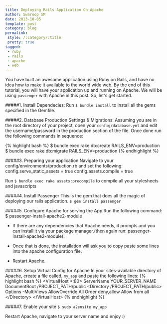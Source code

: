 ```yaml
---
title: Deploying Rails Application On Apache
author: Swaroop SM
date: 2013-10-05
template: post
category: blog
permalink:
 style: /:category/:title
 pretty: true
tagged:
 - ruby
 - rails
 - apache
 - web
---
```


You have built an awesome application using Ruby on Rails, and have no idea how to make it available to the world wide web.
By the end of this tutorial, you will have your application up and running on Apache. We will be using `passenger` with Apache in this post. So, let's get started. 

#####1. Install Dependecies:
Run `$ bundle install` to install all the gems specified in the Gemfile.

#####2. Database Production Settings & Migrations:
Assuming you are in the root directory of your project, open your `config/database.yml` and edit the username/password in the production section of the file.
Once done run the following commands in sequence:

{% highlight bash %}
	$ bundle exec rake db:create RAILS\_ENV=production
	$ bundle exec rake db:migrate RAILS\_ENV=production
{% endhighlight %}

#####3. Preparing your application
Navigate to your config/environments/production.rb and set the following:
  config.serve_static_assets = true
  config.assets.compile = true

Run `$ bundle exec rake assets:precompile` to compile all your stylesheets and javascripts

#####4. Install Passenger
This is the gem that does all the magic of deploying our rails application.
`$ gem install passenger`

#####5. Configure Apache for serving the App
Run the following command:
	$ passenger-install-apache2-module

* If there are any dependencies that Apache needs, it prompts and you can install it via your package manager.(then again run: passenger-install-apache2-module).

* Once that is done, the installation will ask you to copy paste some lines into the apache configuration file.

* Restart Apache.

#####6. Setup Virtual Config for Apache
In your sites-available directory of Apache, create a file called, `my_app` and paste the following lines:
{% highlight bash %}
	\<VirtualHost *:80>
		ServerName YOUR_SERVER_NAME
		DocumentRoot /PROJECT\_PATH/public
		\<Directory /PROJECT_PATH/public>
			Options -MultiViews
			AllowOverride All
			Order deny,allow
			Allow from all
		\</Directory>
	\</VirtualHost>
{% endhighlight %}

#####7. Enable your site
`$ sudo a2ensite my_app`

Restart Apache, navigate to your server name and enjoy :)


